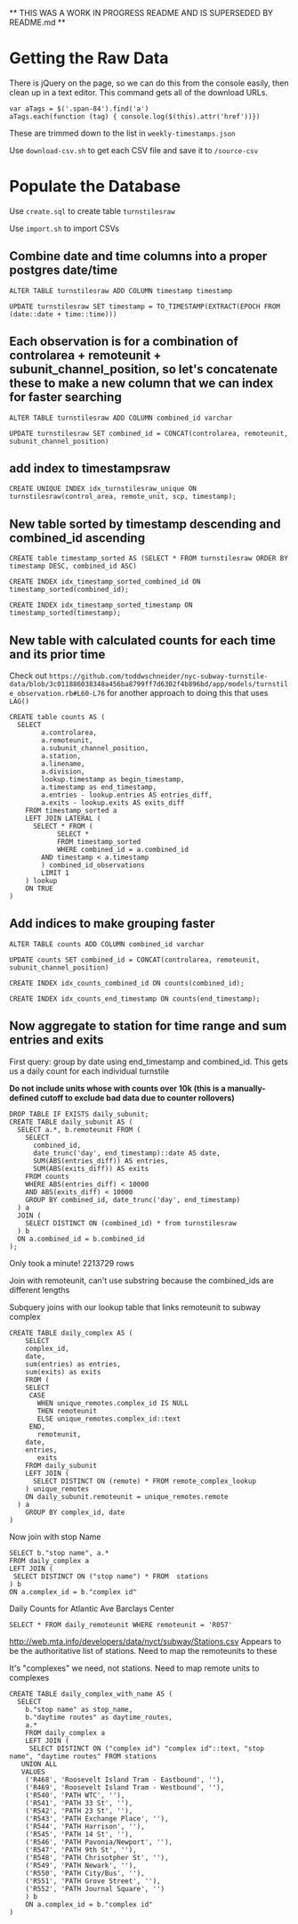 ** THIS WAS A WORK IN PROGRESS README AND IS SUPERSEDED BY README.md **


# Getting the Raw Data

There is jQuery on the page, so we can do this from the console easily, then clean up in a text editor.  This command gets all of the download URLs.

```
var aTags = $('.span-84').find('a')
aTags.each(function (tag) { console.log($(this).attr('href'))})
```

These are trimmed down to the list in `weekly-timestamps.json`

Use `download-csv.sh` to get each CSV file and save it to `/source-csv`


# Populate the Database

Use `create.sql` to create table `turnstilesraw`

Use `import.sh` to import CSVs

## Combine date and time columns into a proper postgres date/time

`ALTER TABLE turnstilesraw ADD COLUMN timestamp timestamp`

`UPDATE turnstilesraw SET timestamp = TO_TIMESTAMP(EXTRACT(EPOCH FROM (date::date + time::time)))`

## Each observation is for a combination of controlarea + remoteunit + subunit_channel_position, so let's concatenate these to make a new column that we can index for faster searching

`ALTER TABLE turnstilesraw ADD COLUMN combined_id varchar`

`UPDATE turnstilesraw SET combined_id = CONCAT(controlarea, remoteunit, subunit_channel_position)`

## add index to timestampsraw

`CREATE UNIQUE INDEX idx_turnstilesraw_unique
ON turnstilesraw(control_area, remote_unit, scp, timestamp);`  

## New table sorted by timestamp descending and combined_id ascending

`CREATE table timestamp_sorted AS (SELECT * FROM turnstilesraw ORDER BY timestamp DESC, combined_id ASC)`

`CREATE INDEX idx_timestamp_sorted_combined_id
ON timestamp_sorted(combined_id);`

`CREATE INDEX idx_timestamp_sorted_timestamp
ON timestamp_sorted(timestamp);`



## New table with calculated counts for each time and its prior time

Check out `https://github.com/toddwschneider/nyc-subway-turnstile-data/blob/3c011886038348a456ba8799ff7d6302f4b896bd/app/models/turnstile_observation.rb#L60-L76` for another approach to doing this that uses `LAG()`

```
CREATE table counts AS (
  SELECT
    	a.controlarea,
    	a.remoteunit,
    	a.subunit_channel_position,
    	a.station,
    	a.linename,
    	a.division,
    	lookup.timestamp as begin_timestamp,
    	a.timestamp as end_timestamp,
    	a.entries - lookup.entries AS entries_diff,
    	a.exits - lookup.exits AS exits_diff
    FROM timestamp_sorted a
    LEFT JOIN LATERAL (
  	  SELECT * FROM (
    		SELECT *
    		FROM timestamp_sorted
    		WHERE combined_id = a.combined_id
  		AND timestamp < a.timestamp
    	) combined_id_observations
    	LIMIT 1
    ) lookup
    ON TRUE
)
```

## Add indices to make grouping faster

`ALTER TABLE counts ADD COLUMN combined_id varchar`

`UPDATE counts SET combined_id = CONCAT(controlarea, remoteunit, subunit_channel_position)`

`CREATE INDEX idx_counts_combined_id
ON counts(combined_id);`

`CREATE INDEX idx_counts_end_timestamp
ON counts(end_timestamp);`

## Now aggregate to station for time range and sum entries and exits

First query: group by date using end_timestamp and combined_id.  This gets us a daily count for each individual turnstile

**Do not include units whose with counts over 10k (this is a manually-defined cutoff to exclude bad data due to counter rollovers)**

```
DROP TABLE IF EXISTS daily_subunit;
CREATE TABLE daily_subunit AS (
  SELECT a.*, b.remoteunit FROM (
    SELECT
      combined_id,
      date_trunc('day', end_timestamp)::date AS date,
      SUM(ABS(entries_diff)) AS entries,
      SUM(ABS(exits_diff)) AS exits
    FROM counts
    WHERE ABS(entries_diff) < 10000
    AND ABS(exits_diff) < 10000
    GROUP BY combined_id, date_trunc('day', end_timestamp)
  ) a
  JOIN (
    SELECT DISTINCT ON (combined_id) * from turnstilesraw
  ) b
  ON a.combined_id = b.combined_id
);
```

Only took a minute! 2213729 rows

Join with remoteunit, can't use substring because the combined_ids are different lengths

Subquery joins with our lookup table that links remoteunit to subway complex

```
CREATE TABLE daily_complex AS (
	SELECT
    complex_id,
    date,
  	sum(entries) as entries,
  	sum(exits) as exits
	FROM (
    SELECT
     CASE
       WHEN unique_remotes.complex_id IS NULL
       THEN remoteunit
       ELSE unique_remotes.complex_id::text
     END,
	   remoteunit,
    date,
    entries,
	   exits
    FROM daily_subunit
    LEFT JOIN (
      SELECT DISTINCT ON (remote) * FROM remote_complex_lookup
    ) unique_remotes
    ON daily_subunit.remoteunit = unique_remotes.remote
  ) a
	GROUP BY complex_id, date
)
```


Now join with stop Name

```
SELECT b."stop name", a.*
FROM daily_complex a
LEFT JOIN (
 SELECT DISTINCT ON ("stop name") * FROM  stations
) b
ON a.complex_id = b."complex id"
```

Daily Counts for Atlantic Ave Barclays Center
```
SELECT * FROM daily_remoteunit WHERE remoteunit = 'R057'
```

http://web.mta.info/developers/data/nyct/subway/Stations.csv
Appears to be the authoritative list of stations.  Need to map the remoteunits to these

It's "complexes" we need, not stations.  Need to map remote units to complexes


```
CREATE TABLE daily_complex_with_name AS (
  SELECT
    b."stop name" as stop_name,
    b."daytime routes" as daytime_routes,
    a.*
	FROM daily_complex a
	LEFT JOIN (
	 SELECT DISTINCT ON ("complex id") "complex id"::text, "stop name", "daytime routes" FROM stations
   UNION ALL
   VALUES
    ('R468', 'Roosevelt Island Tram - Eastbound', ''),
    ('R469', 'Roosevelt Island Tram - Westbound', ''),
    ('R540', 'PATH WTC', ''),
    ('R541', 'PATH 33 St', ''),
    ('R542', 'PATH 23 St', ''),
    ('R543', 'PATH Exchange Place', ''),
    ('R544', 'PATH Harrison', ''),
    ('R545', 'PATH 14 St', ''),
    ('R546', 'PATH Pavonia/Newport', ''),
    ('R547', 'PATH 9th St', ''),
    ('R548', 'PATH Chrisotpher St', ''),
    ('R549', 'PATH Newark', ''),
    ('R550', 'PATH City/Bus', ''),
    ('R551', 'PATH Grove Street', ''),
    ('R552', 'PATH Journal Square', '')
	) b
	ON a.complex_id = b."complex id"
)
```
